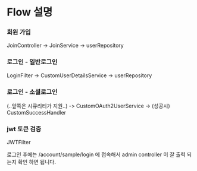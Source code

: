 # Flow 설명 
### 회원 가입
JoinController -> JoinService -> userRepository

### 로그인 - 일반로그인
LoginFilter -> CustomUserDetailsService -> userRepository

### 로그인 - 소셜로그인
(..앞쪽은 시큐리티가 지원..) -> CustomOAuth2UserService -> (성공시) CustomSuccessHandler

### jwt 토큰 검증
JWTFilter



로그인 후에는 /account/sample/login 에 접속해서 admin controller 이 잘 출력 되는지 확인 하면 됩니다.
